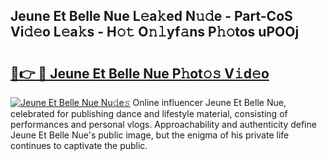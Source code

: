 ## Jeune Et Belle Nue L𝚎a𝚔ed N𝚞𝚍e - Part-CoS Vi𝚍𝚎o L𝚎a𝚔s - H𝚘𝚝 O𝚗𝚕yf𝚊ns P𝚑𝚘tos uPOOj

# <h2><a href="http://kfe1g4.oniu.top/?m=Jeune+Et+Belle+Nue">🔗👉 🔴 Jeune Et Belle Nue P𝚑ot𝚘𝚜 V𝚒d𝚎o</a></h2>

[![Jeune Et Belle Nue Nu𝚍e𝚜](https://i.imgur.com/0qMVB7G.gif)](http://kfe1g4.oniu.top/?m=Jeune+Et+Belle+Nue)
Online influencer Jeune Et Belle Nue, celebrated for publishing dance and lifestyle material, consisting of performances and personal vlogs. Approachability and authenticity define Jeune Et Belle Nue's public image, but the enigma of his private life continues to captivate the public.  
